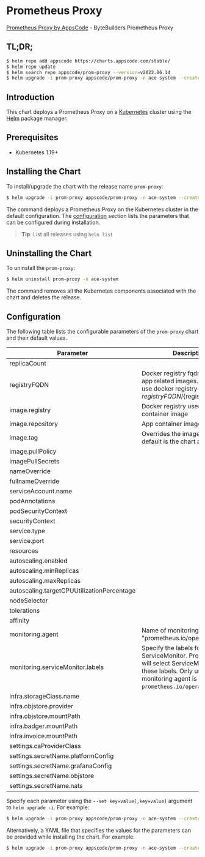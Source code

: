 # Prometheus Proxy

[Prometheus Proxy by AppsCode](https://github.com/bytebuilders) - ByteBuilders Prometheus Proxy

## TL;DR;

```bash
$ helm repo add appscode https://charts.appscode.com/stable/
$ helm repo update
$ helm search repo appscode/prom-proxy --version=v2022.06.14
$ helm upgrade -i prom-proxy appscode/prom-proxy -n ace-system --create-namespace --version=v2022.06.14
```

## Introduction

This chart deploys a Prometheus Proxy on a [Kubernetes](http://kubernetes.io) cluster using the [Helm](https://helm.sh) package manager.

## Prerequisites

- Kubernetes 1.19+

## Installing the Chart

To install/upgrade the chart with the release name `prom-proxy`:

```bash
$ helm upgrade -i prom-proxy appscode/prom-proxy -n ace-system --create-namespace --version=v2022.06.14
```

The command deploys a Prometheus Proxy on the Kubernetes cluster in the default configuration. The [configuration](#configuration) section lists the parameters that can be configured during installation.

> **Tip**: List all releases using `helm list`

## Uninstalling the Chart

To uninstall the `prom-proxy`:

```bash
$ helm uninstall prom-proxy -n ace-system
```

The command removes all the Kubernetes components associated with the chart and deletes the release.

## Configuration

The following table lists the configurable parameters of the `prom-proxy` chart and their default values.

|                 Parameter                  |                                                                             Description                                                                             |         Default         |
|--------------------------------------------|---------------------------------------------------------------------------------------------------------------------------------------------------------------------|-------------------------|
| replicaCount                               |                                                                                                                                                                     | <code>1</code>          |
| registryFQDN                               | Docker registry fqdn used to pull app related images. Set this to use docker registry hosted at ${registryFQDN}/${registry}/${image}                                | <code>ghcr.io</code>    |
| image.registry                             | Docker registry used to pull app container image                                                                                                                    | <code>appscode</code>   |
| image.repository                           | App container image                                                                                                                                                 | <code>b3</code>         |
| image.tag                                  | Overrides the image tag whose default is the chart appVersion.                                                                                                      | <code>""</code>         |
| image.pullPolicy                           |                                                                                                                                                                     | <code>Always</code>     |
| imagePullSecrets                           |                                                                                                                                                                     | <code>[]</code>         |
| nameOverride                               |                                                                                                                                                                     | <code>""</code>         |
| fullnameOverride                           |                                                                                                                                                                     | <code>""</code>         |
| serviceAccount.name                        |                                                                                                                                                                     | <code>""</code>         |
| podAnnotations                             |                                                                                                                                                                     | <code>{}</code>         |
| podSecurityContext                         |                                                                                                                                                                     | <code>{}</code>         |
| securityContext                            |                                                                                                                                                                     | <code>{}</code>         |
| service.type                               |                                                                                                                                                                     | <code>ClusterIP</code>  |
| service.port                               |                                                                                                                                                                     | <code>80</code>         |
| resources                                  |                                                                                                                                                                     | <code>{}</code>         |
| autoscaling.enabled                        |                                                                                                                                                                     | <code>false</code>      |
| autoscaling.minReplicas                    |                                                                                                                                                                     | <code>1</code>          |
| autoscaling.maxReplicas                    |                                                                                                                                                                     | <code>100</code>        |
| autoscaling.targetCPUUtilizationPercentage |                                                                                                                                                                     | <code>80</code>         |
| nodeSelector                               |                                                                                                                                                                     | <code>{}</code>         |
| tolerations                                |                                                                                                                                                                     | <code>[]</code>         |
| affinity                                   |                                                                                                                                                                     | <code>{}</code>         |
| monitoring.agent                           | Name of monitoring agent (eg "prometheus.io/operator")                                                                                                              | <code>""</code>         |
| monitoring.serviceMonitor.labels           | Specify the labels for ServiceMonitor. Prometheus crd will select ServiceMonitor using these labels. Only usable when monitoring agent is `prometheus.io/operator`. | <code>{}</code>         |
| infra.storageClass.name                    |                                                                                                                                                                     | <code>"standard"</code> |
| infra.objstore.provider                    |                                                                                                                                                                     | <code>""</code>         |
| infra.objstore.mountPath                   |                                                                                                                                                                     | <code>""</code>         |
| infra.badger.mountPath                     |                                                                                                                                                                     | <code>/badger</code>    |
| infra.invoice.mountPath                    |                                                                                                                                                                     | <code>/billing</code>   |
| settings.caProviderClass                   |                                                                                                                                                                     | <code>""</code>         |
| settings.secretName.platformConfig         |                                                                                                                                                                     | <code>""</code>         |
| settings.secretName.grafanaConfig          |                                                                                                                                                                     | <code>""</code>         |
| settings.secretName.objstore               |                                                                                                                                                                     | <code>""</code>         |
| settings.secretName.nats                   |                                                                                                                                                                     | <code>""</code>         |


Specify each parameter using the `--set key=value[,key=value]` argument to `helm upgrade -i`. For example:

```bash
$ helm upgrade -i prom-proxy appscode/prom-proxy -n ace-system --create-namespace --version=v2022.06.14 --set replicaCount=1
```

Alternatively, a YAML file that specifies the values for the parameters can be provided while
installing the chart. For example:

```bash
$ helm upgrade -i prom-proxy appscode/prom-proxy -n ace-system --create-namespace --version=v2022.06.14 --values values.yaml
```
